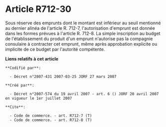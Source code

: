 # Article R712-30

Sous réserve des emprunts dont le montant est inférieur au seuil mentionné au dernier alinéa de l'article R. 712-7,
l'autorisation d'emprunt est donnée dans les formes prévues à l'article R. 712-8. La simple inscription au budget de
l'établissement du produit d'un emprunt n'autorise pas la compagnie consulaire à contracter cet emprunt, même après
approbation explicite ou implicite de ce budget par l'autorité compétente.

**Liens relatifs à cet article**

	**Codifié par**:

	  - Décret n°2007-431 2007-03-25 JORF 27 mars 2007

	**Créé par**:

	  - Décret n°2007-574 du 19 avril 2007 - art. 6 () JORF 20 avril 2007 en vigueur le 1er juillet 2007

	**Cite**:

	  - Code de commerce. - art. R712-7 (T)
	  - Code de commerce. - art. R712-8 (T)
